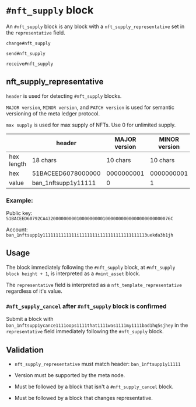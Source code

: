# `#nft_supply` block

An `#nft_supply` block is any block with a `nft_supply_representative` set in the `representative` field.

`change#nft_supply`

`send#nft_supply`

`receive#nft_supply`


## nft_supply_representative

`header` is used for detecting `#nft_supply` blocks.

`MAJOR version`, `MINOR version`, and `PATCH version` is used for semantic versioning of the meta ledger protocol.

`max supply` is used for max supply of NFTs. Use 0 for unlimited supply.

|             | header                  | MAJOR version  | MINOR version | PATCH version | max supply       |
| ----------- | ----------------------- | -------------- | ------------- | ------------- | ---------------- |
| hex length  | 18 chars                | 10 chars       | 10 chars      | 10 chars      | 16 chars         |
| hex         | 51BACEED6078000000      | 0000000001     | 0000000001    | 0000000000    | 000000000000076C |
| value       | ban_1nftsupp1y11111     | 0              | 1             | 0             | 1900             |


### Example:

Public key:
`51BACEED60792CA432000000000100000000010000000000000000000000076C`

Account:
`ban_1nftsupp1y1111111111111i1111111i111111111111111113uekda3b1jh`


## Usage

The block immediately following the `#nft_supply` block, at `#nft_supply block height + 1`, is interpreted as a `#mint_asset` block.

The `representative` field is interpreted as a `nft_template_representative` regardless of it's value.


### `#nft_supply_cancel` after `#nft_supply` block is confirmed

Submit a block with `ban_1nftsupp1ycance1111oops1111that1111was1111my1111bad1hq5sjhey` in the `representative` field immediately following the `#nft_supply` block.


## Validation

* `nft_supply_representative` must match header: `ban_1nftsupp1y11111`

* Version must be supported by the meta node.

* Must be followed by a block that isn't a `#nft_supply_cancel` block.

* Must be followed by a block that changes representative.
